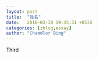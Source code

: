 ```yaml
---
layout: post
title:  "姓名"
date:   2016-03-30 19:45:31 +0530
categories: [zblog,essay]
author: "Chandler Bing"
---
```

Third
